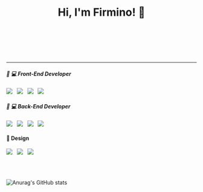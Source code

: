 <h1 align="center">Hi, I'm Firmino! 👋<br>
<br></h1>
<br>

<p align='center'>
  <a href="https://www.linkedin.com/in/firmino-costa-629973224/%22%3E <img src="https://img.shields.io/badge/linkedin-%230077B5.svg?&style=for-the-badge&logo=linkedin&logoColor=white" /></a>&nbsp;&nbsp;&nbsp;
  <a href="https://www.instagram.com/costanlc/%22%3E <img src="https://img.shields.io/badge/instagram-%23E4405F.svg?&style=for-the-badge&logo=instagram&logoColor=white" /></a>&nbsp;&nbsp;&nbsp;
  <a href="https://www.facebook.com/costa.neto.7/%22%3E <img src="https://img.shields.io/badge/facebook-%231877F2.svg?&style=for-the-badge&logo=facebook&logoColor=white" /></a>&nbsp;&nbsp;&nbsp;

</p>

<hr>



<h5> 🎨 💻 Front-End Developer</h5>
<p >
  <img src="https://img.shields.io/badge/html5%20-%23e34f26.svg?&style=for-the-badge&logo=html5&logoColor=white" />&nbsp;&nbsp;
  <img src="https://img.shields.io/badge/CSS3-1572B6?&style=for-the-badge&logo=css3&logoColor=white" />&nbsp;&nbsp;
  <img src="https://img.shields.io/badge/JavaScript-F7DF1E?style=for-the-badge&logo=javascript&logoColor=black" />&nbsp;&nbsp;
  <img src="https://img.shields.io/badge/Bootstrap-563D7C?style=for-the-badge&logo=bootstrap&logoColor=white%22%3E" />&nbsp;&nbsp;

</p>

  <h5> 🎨 💻 Back-End Developer</h5>
  <p >
  <img src="https://img.shields.io/badge/React-20232A?style=for-the-badge&logo=react&logoColor=61DAFB" />&nbsp;&nbsp;
  <img src="https://img.shields.io/badge/Python-3776AB?style=for-the-badge&logo=python&logoColor=white" />&nbsp;&nbsp;
  <img src="https://img.shields.io/badge/-Ruby%20on%20Rails-red?style=for-the-badge&logo=ruby&logoColor=white" />&nbsp;&nbsp;
  <img src="https://img.shields.io/badge/Csharp?style=for-the-badge&logo=csharp&logoColor=White" />&nbsp;&nbsp;
</p>
  
<h4> 🎨 Design</h4>
<p >
  <img src="https://img.shields.io/badge/Adobe%20Photoshop-31A8FF?style=for-the-badge&logo=Adobe%20Photoshop&logoColor=white" />&nbsp;&nbsp;
  <img src="https://img.shields.io/badge/Adobe%20Illustrator-B08300?style=for-the-badge&logo=Adobe%20Illustrator&logoColor=white" />&nbsp;&nbsp;
  <img src="https://img.shields.io/badge/Figma-F24E1E?style=for-the-badge&logo=figma&logoColor=white" />&nbsp;&nbsp;
</p>
<br><br>

<span>![Anurag's GitHub stats](https://github-readme-stats.vercel.app/api?username=FirminoCosta&show_icons=true&theme=radical)&nbsp;&nbsp;&nbsp;&nbsp;&nbsp;</span>
